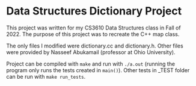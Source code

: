 # Data Structures Dictionary Project

This project was written for my CS3610 Data Structures class in Fall of 2022. The purpose of this project was to recreate the C++ map class. 

The only files I modified were dictionary.cc and dictionary.h. Other files were provided by Nasseef Abukamail (professor at Ohio University).

Project can be compiled with `make` and run with `./a.out` (running the program only runs the tests created in `main()`). Other tests in _TEST folder can be run with `make run_tests`.